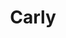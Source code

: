 ---
title: Carly
date: 
draft: false

# descripcion
description : Pulsera de plata 925 y microcubic

materials: Plata 925

color: Plateado

dimensions: 20cm largo

code: 03-21-0507

type: "Pulseras"

categories: []

price: $6.940,00

price_eftvo: $5.900,00

# Images
# first image will be shown in the product page
images:
  # - image: "images/path_to_image"
  # La ubicacion de las imagenes es imagenes/Pulseras/Pulseras.Microcubic/03-21-0507-carly
  - image: "./images/pulseras/microcubic/03-21-0507.JPG"
---